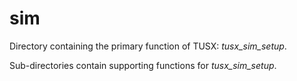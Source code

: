 # sim

Directory containing the primary function of TUSX: *tusx_sim_setup*.

Sub-directories contain supporting functions for *tusx_sim_setup*.
